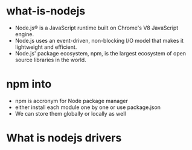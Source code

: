 # what-is-nodejs #

* Node.js® is a JavaScript runtime built on Chrome's V8 JavaScript engine.
* Node.js uses an event-driven, non-blocking I/O model that makes it lightweight and efficient.
* Node.js' package ecosystem, npm, is the largest ecosystem of open source libraries in the world.

# npm into #
* npm is accronym for Node package manager
* either install each module one by one or use package.json
* We can store them globally or locally as well


# What is nodejs drivers
